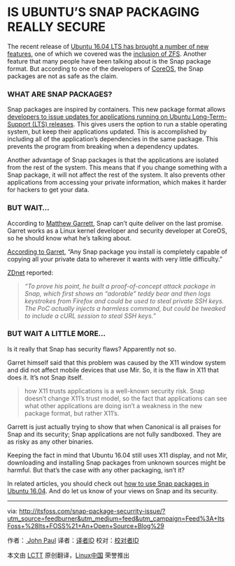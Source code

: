 IS UBUNTU’S SNAP PACKAGING REALLY SECURE
==========================================


The recent release of [Ubuntu 16.04 LTS has brought a number of new features][1], one of which we covered was the [inclusion of ZFS][2]. Another feature that many people have been talking about is the Snap package format. But according to one of the developers of [CoreOS][3], the Snap packages are not as safe as the claim.

### WHAT ARE SNAP PACKAGES?

Snap packages are inspired by containers. This new package format allows [developers to issue updates for applications running on Ubuntu Long-Term-Support (LTS) releases][4]. This gives users the option to run a stable operating system, but keep their applications updated. This is accomplished by including all of the application’s dependencies in the same package. This prevents the program from breaking when a dependency updates.

Another advantage of Snap packages is that the applications are isolated from the rest of the system. This means that if you change something with a Snap package, it will not affect the rest of the system. It also prevents other applications from accessing your private information, which makes it harder for hackers to get your data.

### BUT WAIT…

According to [Matthew Garrett][5], Snap can’t quite deliver on the last promise. Garret works as a Linux kernel developer and security developer at CoreOS, so he should know what he’s talking about.

[According to Garret][6], “Any Snap package you install is completely capable of copying all your private data to wherever it wants with very little difficulty.”

[ZDnet][7] reported:

>*“To prove his point, he built a proof-of-concept attack package in Snap, which first shows an “adorable” teddy bear and then logs keystrokes from Firefox and could be used to steal private SSH keys. The PoC actually injects a harmless command, but could be tweaked to include a cURL session to steal SSH keys.”*

### BUT WAIT A LITTLE MORE…

Is it really that Snap has security flaws? Apparently not so.

Garret himself said that this problem was caused by the X11 window system and did not affect mobile devices that use Mir. So, it is the flaw in X11 that does it. It’s not Snap itself.

>how X11 trusts applications is a well-known security risk. Snap doesn’t change X11’s trust model, so the fact that applications can see what other applications are doing isn’t a weakness in the new package format, but rather X11’s.

Garrett is just actually trying to show that when Canonical is all praises for Snap and its security; Snap applications are not fully sandboxed. They are as risky as any other binaries.

Keeping the fact in mind that Ubuntu 16.04 still uses X11 display, and not Mir, downloading and installing Snap packages from unknown sources might be harmful. But that’s the case with any other packaging, isn’t it?

In related articles, you should check out [how to use Snap packages in Ubuntu 16.04][8]. And do let us know of your views on Snap and its security.

----------
via: http://itsfoss.com/snap-package-securrity-issue/?utm_source=feedburner&utm_medium=feed&utm_campaign=Feed%3A+ItsFoss+%28Its+FOSS%21+An+Open+Source+Blog%29

作者：[ John Paul][a]
译者：[译者ID](https://github.com/译者ID)
校对：[校对者ID](https://github.com/校对者ID)

本文由 [LCTT](https://github.com/LCTT/TranslateProject) 原创翻译，[Linux中国](https://linux.cn/) 荣誉推出

[a]: http://itsfoss.com/author/john/
[1]: http://itsfoss.com/features-ubuntu-1604/
[2]: http://itsfoss.com/oracle-canonical-lawsuit/
[3]: https://en.wikipedia.org/wiki/CoreOS
[4]: https://insights.ubuntu.com/2016/04/13/snaps-for-classic-ubuntu/
[5]: https://mjg59.dreamwidth.org/l
[6]: https://mjg59.dreamwidth.org/42320.html
[7]: http://www.zdnet.com/article/linux-expert-matthew-garrett-ubuntu-16-04s-new-snap-format-is-a-security-risk/
[8]: http://itsfoss.com/use-snap-packages-ubuntu-16-04/
